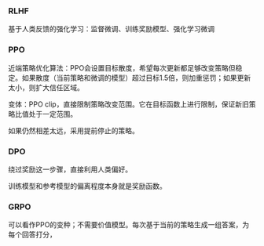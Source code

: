 ### RLHF

基于人类反馈的强化学习：监督微调、训练奖励模型、强化学习微调

### PPO

近端策略优化算法：PPO会设置目标散度，希望每次更新都足够改变策略但稳定。如果散度（当前策略和微调的模型）超过目标1.5倍，则加重惩罚；如果更新太小，则扩大信任区域。

变体：PPO clip，直接限制策略改变范围。它在目标函数上进行限制，保证新旧策略比值处于一定范围。

如果仍然相差太远，采用提前停止的策略。

### DPO

绕过奖励这一步骤，直接利用人类偏好。

训练模型和参考模型的偏离程度本身就是奖励函数。

### GRPO

可以看作PPO的变种；不需要价值模型。每次基于当前的策略生成一组答案，为每个回答打分，